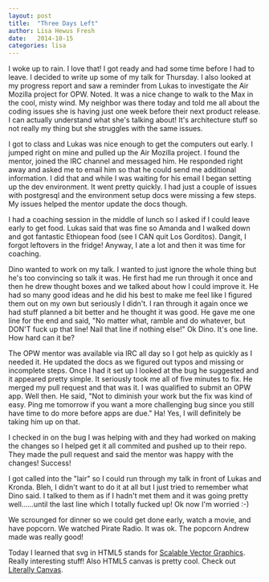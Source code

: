 ```yaml
---
layout: post
title:  "Three Days Left"
author: Lisa Hewus Fresh
date:   2014-10-15
categories: lisa
---
```


I woke up to rain. I love that! I got ready and had some time before I had to leave. I decided to write up some of my talk for Thursday. I also looked at my progress report and saw a reminder from Lukas to investigate the Air Mozilla project for OPW. Noted. It was a nice change to walk to the Max in the cool, misty wind. My neighbor was there today and told me all about the coding issues she is having just one week before their next product release. I can actually understand what she's talking about! It's architecture stuff so not really my thing but she struggles with the same issues.

I got to class and Lukas was nice enough to get the computers out early. I jumped right on mine and pulled up the Air Mozilla project. I found the mentor, joined the IRC channel and messaged him. He responded right away and asked me to email him so that he could send me additional information. I did that and while I was waiting for his email I began setting up the dev environment. It went pretty quickly. I had just a couple of issues with postgresql and the environment setup docs were missing a few steps. My issues helped the mentor update the docs though.

I had a coaching session in the middle of lunch so I asked if I could leave early to get food. Lukas said that was fine so Amanda and I walked down and got fantastic Ethiopean food (see I CAN quit Los Gorditos). Dangit, I forgot leftovers in the fridge! Anyway, I ate a lot and then it was time for coaching.

Dino wanted to work on my talk. I wanted to just ignore the whole thing but he's too convincing so talk it was. He first had me run through it once and then he drew thought boxes and we talked about how I could improve it. He had so many good ideas and he did his best to make me feel like I figured them out on my own but seriously I didn't. I ran through it again once we had stuff planned a bit better and he thought it was good. He gave me one line for the end and said, "No matter what, ramble and do whatever, but DON'T fuck up that line! Nail that line if nothing else!" Ok Dino. It's one line. How hard can it be?

The OPW mentor was available via IRC all day so I got help as quickly as I needed it. He updated the docs as we figured out typos and missing or incomplete steps. Once I had it set up I looked at the bug he suggested and it appeared pretty simple. It seriously took me all of five minutes to fix. He merged my pull request and that was it. I was qualified to submit an OPW app. Well then. He said, "Not to diminish your work but the fix was kind of easy. Ping me tomorrow if you want a more challenging bug since you still have time to do more before apps are due." Ha! Yes, I will definitely be taking him up on that.

I checked in on the bug I was helping with and they had worked on making the changes so I helped get it all commited and pushed up to their repo. They made the pull request and said the mentor was happy with the changes! Success!

I got called into the "lair" so I could run through my talk in front of Lukas and Kronda. Bleh, I didn't want to do it at all but I just tried to remember what Dino said. I talked to them as if I hadn't met them and it was going pretty well......until the last line which I totally fucked up! Ok now I'm worried :-)

We scrounged for dinner so we could get done early, watch a movie, and have popcorn. We watched Pirate Radio. It was ok. The popcorn Andrew made was really good!

Today I learned that svg in HTML5 stands for <a href="http://www.w3schools.com/svg/default.asp" target="_blank">Scalable Vector Graphics</a>. Really interesting stuff! Also HTML5 canvas is pretty cool. Check out <a href="http://literallycanvas.com/" target="_blank">Literally Canvas</a>.
